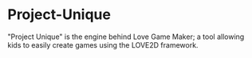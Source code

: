 # Project-Unique
"Project Unique" is the engine behind Love Game Maker; a tool allowing kids to easily create games using the LOVE2D framework.
